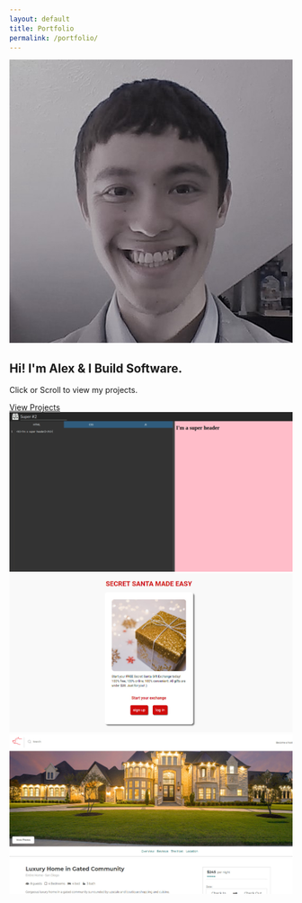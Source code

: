 ```yaml
---
layout: default
title: Portfolio
permalink: /portfolio/
---
```

<div class="landing-wrap section">
  <img class="my-face" src="/assets/images/face_small.jpg" alt="My Face"/>
  <h2 class="portfolio-description">Hi! I'm Alex & I Build Software.</h2>
  <p>Click or Scroll to view my projects.</p>
  <a class="btn btn-lg" href="#gallery">View Projects</a>
</div>
<div id="gallery">
  <img src="/assets/images/codebin.png" alt="Codepen Clone"/>
  <img src="/assets/images/secret-santa.jpg" alt="Secret Santa Website"/>
  <img src="/assets/images/bearbnb.jpg" alt="Airbnb Clone"/>
</div>
